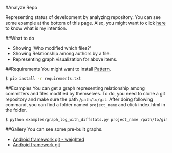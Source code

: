 #Analyze Repo

Representing status of development by analyzing repository. You can see some example at the bottom of this page. Also, you might want to click [here](http://goo.gl/JYIIoS) to know what is my intention.

##What to do
* Showing 'Who modified which files?'
* Showing Relationship among authors by a file.
* Representing graph visualization for above items.

##Requirements
You might want to install [Pattern](https://github.com/clips/pattern).
``` bash
$ pip install -r requirements.txt
```
##Examples
You can get a graph representing relationship among committers and files modified by themselves. To do, you need to clone a git repository and make sure the path `/path/to/git`. After doing following command, you can find a folder named `project_name` and click index.html in the folder.

``` bash
$ python examples/graph_log_with_diffstats.py project_name /path/to/git
```

##Gallery
You can see some pre-built graphs.
* [Android framework git - weighted](https://googledrive.com/host/0B-YJnfgGCje6MDItb3R6cDFlbEE/index.html)
* [Android framework git](https://googledrive.com/host/0B-YJnfgGCje6SGZ5Mklrc0dLWW8/index.html)
